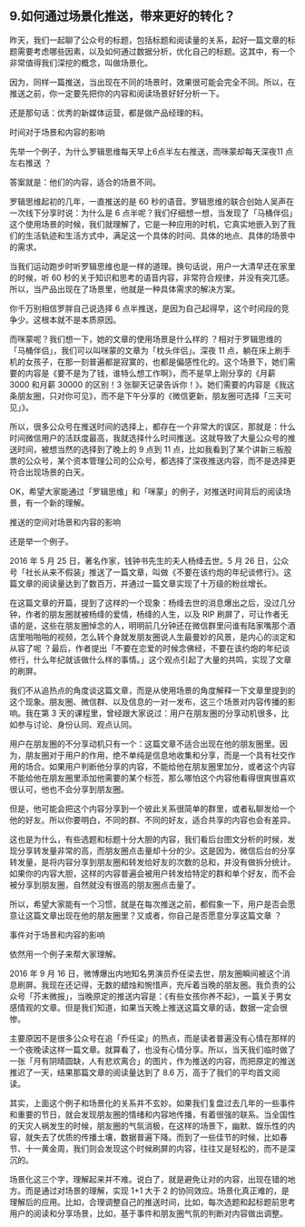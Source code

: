 ## 9.如何通过场景化推送，带来更好的转化？
昨天，我们一起聊了公众号的标题，包括标题和阅读量的关系，起好一篇文章的标题需要考虑哪些因素，以及如何通过数据分析，优化自己的标题。这其中，有一个非常值得我们深挖的概念，叫做场景化。


因为，同样一篇推送，当出现在不同的场景时，效果很可能会完全不同。所以，在推送之前，你一定要先把你的内容和阅读场景好好分析一下。


还是那句话：优秀的新媒体运营，都是做产品经理的料。


时间对于场景和内容的影响


先举一个例子，为什么罗辑思维每天早上6点半左右推送，而咪蒙却每天深夜11 点左右推送 ？


答案就是：他们的内容，适合的场景不同。


罗辑思维起初的几年，一直推送的是 60 秒的语音。罗辑思维的联合创始人吴声在一次线下分享时说：为什么是 6 点半呢？我们仔细想一想，当发现了「马桶伴侣」这个使用场景的时候，我们就理解了，它是一种应用的时机，它真实地嵌入到了我们的生活轨迹和生活方式中，满足这一个具体的时间、具体的地点、具体的场景中的需求。


当我们运动跑步时听罗辑思维也是一样的道理。换句话说，用户一大清早还在家里的时候，听 60 秒的关于知识和思考的语音内容，非常符合规律，并没有突兀感。所以，当产品出现在了场景里，他就是一种具体需求的解决方案。


你千万别相信罗胖自己说选择 6 点半推送，是因为自己起得早，这个时间段的竞争少。这根本就不是本质原因。


而咪蒙呢？我们想一下，她的文章的使用场景是什么样的 ？相对于罗辑思维的「马桶伴侣」，我们可以叫咪蒙的文章为「枕头伴侣」。深夜 11 点，躺在床上刷手机的女孩子，在那一刻普遍都是寂寞的，也都是偏感性化的。这个场景下，她们需要的内容是《要不是为了钱，谁特么想工作啊》，而不是早上刚分享的《月薪 3000 和月薪 30000 的区别！3 张聊天记录告诉你！》。她们需要的内容是《我这条朋友圈，只对你可见》，而不是下午分享的《微信更新，朋友圈可选择「三天可见」》。


所以，很多公众号在推送时间的选择上，都存在一个非常大的误区，那就是：什么时间微信用户的活跃度最高，我就选择什么时间推送。这就导致了大量公众号的推送时间，被想当然的选择到了晚上的 9 点到 11 点，比如我看到了某个讲新三板股票的公众号，某个资本管理公司的公众号，都选择了深夜推送内容，而不是选择更符合出现场景的白天。


OK，希望大家能通过「罗辑思维」和「咪蒙」的例子，对推送时间背后的阅读场景，有一个新的理解。


推送的空间对场景和内容的影响


还是举一个例子。


2016 年 5 月 25 日，著名作家，钱钟书先生的夫人杨绛去世。5 月 26 日，公众号「社长从来不假装」推送了一篇文章，叫做《不要在该约炮的年纪谈修行》。这篇文章的阅读量达到了数百万，并通过一篇文章实现了十万级的粉丝增长。


在这篇文章的开篇，提到了这样的一个现象：杨绛去世的消息爆出之后，没过几分钟，作者的朋友圈就被杨绛的爱情，杨绛的人生，以及 RIP 刷屏了，可让作者无语的是，这些在朋友圈悼念的人，明明前几分钟还在微信群里问谁有陆家嘴那个酒店里啪啪啪的视频，怎么转个身就发朋友圈说人生最曼妙的风景，是内心的淡定和从容了呢 ？最后，作者提出「不要在恋爱的时候念佛经，不要在该约炮的年纪谈修行，什么年纪就该做什么样的事情。」这个观点引起了大量的共鸣，实现了文章的刷屏。


我们不从追热点的角度谈这篇文章，而是从使用场景的角度解释一下文章里提到的这个现象。朋友圈、微信群、以及信息的一对一发布，这三个场景对内容传播的影响。我在第 3 天的课程里，曾经跟大家说过：用户在朋友圈的分享动机很多，比如参与讨论、身份认同、观点认同。


用户在朋友圈的不分享动机只有一个：这篇文章不适合出现在他的朋友圈里。因为，朋友圈对于用户的作用，绝不单纯是信息地收集和分享，而是一个具有社交作用的场合。如果用户判断他分享的内容，不能给他在朋友圈里加分，或者这个内容不能给他在朋友圈里添加他需要的某个标签，那么哪怕这个内容他看得很爽很喜欢很认可，他也不会分享到朋友圈。


但是，他可能会把这个内容分享到一个彼此关系很简单的群里，或者私聊发给一个他的好友。所以你要明白，不同的群、不同的好友，适合共享的内容也会有差异。


这也是为什么，有些选题和标题十分大胆的内容，我们看后台图文分析的时候，发现分享转发量非常的高，而朋友圈点击量却十分的少。这是因为，微信后台的分享转发量，是将内容分享到朋友圈和转发给好友的次数的总和，并没有做拆分统计。如果你的内容大胆，这样的内容普遍会被用户转发给特定的群和单个好友，而不会被分享到朋友圈，自然就没有很高的朋友圈点击量了。


所以，希望大家能有一个习惯，就是在每次推送之前，都假象一下，用户是否会愿意让这篇文章出现在他的朋友圈里？又或者，你自己是否愿意分享这篇文章 ？


事件对于场景和内容的影响


依然用一个例子来帮大家理解。


2016 年 9 月 16 日，微博爆出内地知名男演员乔任梁去世，朋友圈瞬间被这个消息刷屏。我现在还记得，无数的蜡烛和惋惜声，充斥着当晚的朋友圈。我负责的公众号「芥末微报」，当晚原定的推送内容是：《有些女孩你养不起》，一篇关于男女感情观的文章。但是我们知道，如果当天晚上推送这篇文章的话，数据一定会很惨。


主要原因不是很多公众号在追「乔任梁」的热点，而是读者普遍没有心情在那样的一个夜晚读这样一篇文章。就算看了，也没有心情分享。所以，当天我们临时做了一张「月有阴晴圆缺，人有悲欢离合」的图片，作为推送的内容，而把原定的推送推迟了一天，结果那篇文章的阅读量达到了 8.6 万，高于了我们的平均首文阅读。


其实，上面这个例子和场景化的关系并不玄妙。如果我们复盘过去几年的一些事件和重要的节日，就会发现朋友圈的情绪和内容地传播，有着很强的联系。当全国性的天灾人祸发生的时候，朋友圈的气氛消极，在这样的场景下，幽默、娱乐性的内容，就失去了优质的传播土壤，数据普遍下降。而到了一些佳节的时候，比如春节、十一黄金周，我们则会发现这个时候刷屏的内容，往往又是轻松的，而不是深沉的。


场景化这三个字，理解起来并不难。说白了，就是避免让对的内容，出现在错的地方。而是通过对场景的理解，实现 1+1 大于 2 的协同效应。场景化真正难的，是理解后的应用。比如，合理调整自己的推送时间，比如，每次选题和起标题前思考用户的阅读和分享场景，比如，基于事件和朋友圈气氛的判断对内容做出调整。

